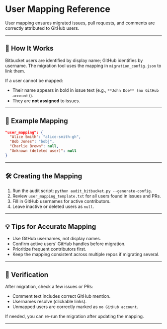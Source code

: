 # User Mapping Reference

User mapping ensures migrated issues, pull requests, and comments are correctly attributed to GitHub users.

---

## 👤 How It Works

Bitbucket users are identified by display name; GitHub identifies by username. The migration tool uses the mapping in `migration_config.json` to link them.

If a user cannot be mapped:

* Their name appears in bold in issue text (e.g., `**John Doe** (no GitHub account)`).
* They are **not assigned** to issues.

---

## 🔧 Example Mapping

```json
"user_mapping": {
  "Alice Smith": "alice-smith-gh",
  "Bob Jones": "bobj",
  "Charlie Brown": null,
  "Unknown (deleted user)": null
}
```

---

## 🛠️ Creating the Mapping

1. Run the audit script: `python audit_bitbucket.py --generate-config`.
2. Review `user_mapping_template.txt` for all users found in issues and PRs.
3. Fill in GitHub usernames for active contributors.
4. Leave inactive or deleted users as `null`.

---

## 💡 Tips for Accurate Mapping

* Use GitHub usernames, not display names.
* Confirm active users’ GitHub handles before migration.
* Prioritize frequent contributors first.
* Keep the mapping consistent across multiple repos if migrating several.

---

## 🔧 Verification

After migration, check a few issues or PRs:

* Comment text includes correct GitHub mention.
* Usernames resolve (clickable links).
* Unmapped users are correctly marked as `no GitHub account`.

If needed, you can re-run the migration after updating the mapping.

---
